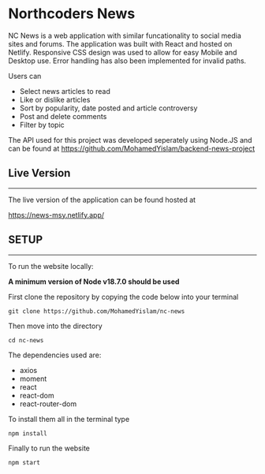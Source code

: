 # Northcoders News

NC News is a web application with similar funcationality to social media sites and forums. The application was built with React and hosted on  Netlify. Responsive CSS design was used to allow for easy Mobile and Desktop use. Error handling has also been implemented for invalid paths.

Users can

- Select news articles to read
- Like or dislike articles
- Sort by popularity, date posted and article controversy
- Post and delete comments
- Filter by topic

The API used for this project was developed seperately using Node.JS and can be found at https://github.com/MohamedYislam/backend-news-project

## Live Version
------

The live version of the application  can be found hosted at 

https://news-msy.netlify.app/

## SETUP
-----

To run the website locally:

 **A minimum version of Node v18.7.0 should be used**

First clone the repository by copying the code below into your terminal

    git clone https://github.com/MohamedYislam/nc-news

Then move into the directory 

    cd nc-news


The dependencies used are:

- axios
- moment
- react
- react-dom
- react-router-dom


To install them all in the terminal type

    npm install

Finally to run the website

    npm start

